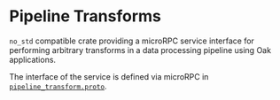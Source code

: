 # Pipeline Transforms

`no_std` compatible crate providing a microRPC service interface for performing
arbitrary transforms in a data processing pipeline using Oak applications.

The interface of the service is defined via microRPC in
[`pipeline_transform.proto`](proto/pipeline_transform.proto).
